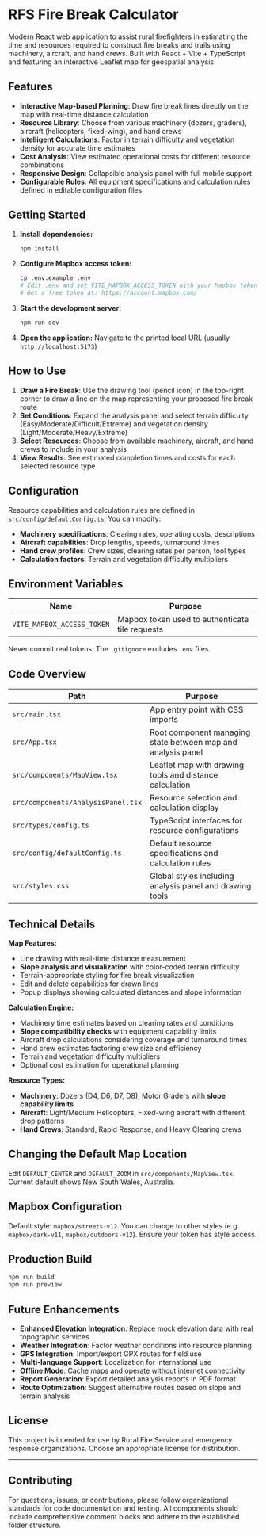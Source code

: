 # RFS Fire Break Calculator

Modern React web application to assist rural firefighters in estimating the time and resources required to construct fire breaks and trails using machinery, aircraft, and hand crews. Built with React + Vite + TypeScript and featuring an interactive Leaflet map for geospatial analysis.

## Features

- **Interactive Map-based Planning**: Draw fire break lines directly on the map with real-time distance calculation
- **Resource Library**: Choose from various machinery (dozers, graders), aircraft (helicopters, fixed-wing), and hand crews
- **Intelligent Calculations**: Factor in terrain difficulty and vegetation density for accurate time estimates
- **Cost Analysis**: View estimated operational costs for different resource combinations
- **Responsive Design**: Collapsible analysis panel with full mobile support
- **Configurable Rules**: All equipment specifications and calculation rules defined in editable configuration files

## Getting Started

1. **Install dependencies:**
   ```bash
   npm install
   ```

2. **Configure Mapbox access token:**
   ```bash
   cp .env.example .env
   # Edit .env and set VITE_MAPBOX_ACCESS_TOKEN with your Mapbox token
   # Get a free token at: https://account.mapbox.com/
   ```

3. **Start the development server:**
   ```bash
   npm run dev
   ```

4. **Open the application:**
   Navigate to the printed local URL (usually `http://localhost:5173`)

## How to Use

1. **Draw a Fire Break**: Use the drawing tool (pencil icon) in the top-right corner to draw a line on the map representing your proposed fire break route
2. **Set Conditions**: Expand the analysis panel and select terrain difficulty (Easy/Moderate/Difficult/Extreme) and vegetation density (Light/Moderate/Heavy/Extreme)
3. **Select Resources**: Choose from available machinery, aircraft, and hand crews to include in your analysis
4. **View Results**: See estimated completion times and costs for each selected resource type

## Configuration

Resource capabilities and calculation rules are defined in `src/config/defaultConfig.ts`. You can modify:
- **Machinery specifications**: Clearing rates, operating costs, descriptions
- **Aircraft capabilities**: Drop lengths, speeds, turnaround times
- **Hand crew profiles**: Crew sizes, clearing rates per person, tool types
- **Calculation factors**: Terrain and vegetation difficulty multipliers

## Environment Variables

| Name | Purpose |
|------|---------|
| `VITE_MAPBOX_ACCESS_TOKEN` | Mapbox token used to authenticate tile requests |

Never commit real tokens. The `.gitignore` excludes `.env` files.

## Code Overview

| Path | Purpose |
|------|---------|
| `src/main.tsx` | App entry point with CSS imports |
| `src/App.tsx` | Root component managing state between map and analysis panel |
| `src/components/MapView.tsx` | Leaflet map with drawing tools and distance calculation |
| `src/components/AnalysisPanel.tsx` | Resource selection and calculation display |
| `src/types/config.ts` | TypeScript interfaces for resource configurations |
| `src/config/defaultConfig.ts` | Default resource specifications and calculation rules |
| `src/styles.css` | Global styles including analysis panel and drawing tools |

## Technical Details

**Map Features:**
- Line drawing with real-time distance measurement
- **Slope analysis and visualization** with color-coded terrain difficulty
- Terrain-appropriate styling for fire break visualization
- Edit and delete capabilities for drawn lines
- Popup displays showing calculated distances and slope information

**Calculation Engine:**
- Machinery time estimates based on clearing rates and conditions
- **Slope compatibility checks** with equipment capability limits
- Aircraft drop calculations considering coverage and turnaround times
- Hand crew estimates factoring crew size and efficiency
- Terrain and vegetation difficulty multipliers
- Optional cost estimation for operational planning

**Resource Types:**
- **Machinery**: Dozers (D4, D6, D7, D8), Motor Graders with **slope capability limits**
- **Aircraft**: Light/Medium Helicopters, Fixed-wing aircraft with different drop patterns
- **Hand Crews**: Standard, Rapid Response, and Heavy Clearing crews

## Changing the Default Map Location

Edit `DEFAULT_CENTER` and `DEFAULT_ZOOM` in `src/components/MapView.tsx`. Current default shows New South Wales, Australia.

## Mapbox Configuration

Default style: `mapbox/streets-v12`. You can change to other styles (e.g. `mapbox/dark-v11`, `mapbox/outdoors-v12`). Ensure your token has style access.

## Production Build

```bash
npm run build
npm run preview
```

## Future Enhancements

- **Enhanced Elevation Integration**: Replace mock elevation data with real topographic services
- **Weather Integration**: Factor weather conditions into resource planning
- **GPS Integration**: Import/export GPX routes for field use
- **Multi-language Support**: Localization for international use
- **Offline Mode**: Cache maps and operate without internet connectivity
- **Report Generation**: Export detailed analysis reports in PDF format
- **Route Optimization**: Suggest alternative routes based on slope and terrain analysis

## License

This project is intended for use by Rural Fire Service and emergency response organizations. Choose an appropriate license for distribution.

---

## Contributing

For questions, issues, or contributions, please follow organizational standards for code documentation and testing. All components should include comprehensive comment blocks and adhere to the established folder structure.
